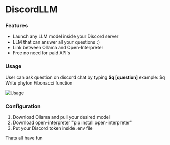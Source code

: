 # DiscordLLM



### Features
- Launch any LLM model inside your Discord server
- LLM that can answer all your questions :)
- Link between Ollama and Open-Interpreter
- Free no need for paid API's

### Usage
User can ask question on discord chat by typing
**$q [question]**
example: $q Write phyton Fibonacci function

![Usage](https://i.imgur.com/omkcbYu.png)

### Configuration
1. Download Ollama and pull your desired model
2. Download open-interpreter "pip install open-interpreter"
3. Put your Discord token inside .env file 

Thats all have fun


